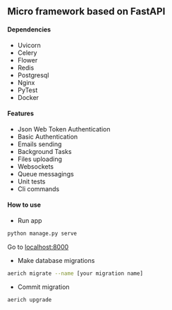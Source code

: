 ## Micro framework based on FastAPI
#### Dependencies
- Uvicorn
- Celery
- Flower
- Redis
- Postgresql
- Nginx
- PyTest
- Docker

#### Features
- Json Web Token Authentication
- Basic Authentication
- Emails sending
- Background Tasks
- Files uploading
- Websockets
- Queue messagings
- Unit tests
- Cli commands

#### How to use
- Run app
```bash
python manage.py serve
```

Go to [localhost:8000](http://localhost:8000)

- Make database migrations

```bash
aerich migrate --name [your migration name]
```

- Commit migration

```aerich upgrade```
